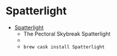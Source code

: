 # Spatterlight
- [Spatterlight](http://ccxvii.net/spatterlight/)
  -  The Pectoral Skybreak Spatterlight
  - 
  - `brew cask install Spatterlight`
